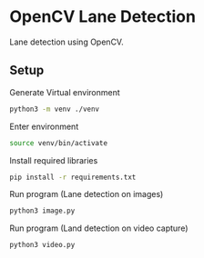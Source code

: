 # OpenCV Lane Detection
Lane detection using OpenCV.


## Setup
Generate Virtual environment
```bash
python3 -m venv ./venv
```
Enter environment
```bash
source venv/bin/activate
```
Install required libraries
```bash
pip install -r requirements.txt
```
Run program (Lane detection on images)
```bash
python3 image.py
```
Run program (Land detection on video capture)
```bash
python3 video.py
```
